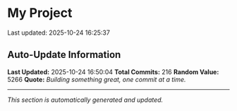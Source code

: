 # My Project


Last updated: 2025-10-24 16:25:37
























































































































































































































## Auto-Update Information

**Last Updated:** 2025-10-24 16:50:04
**Total Commits:** 216
**Random Value:** 5266
**Quote:** _Building something great, one commit at a time._

---
_This section is automatically generated and updated._